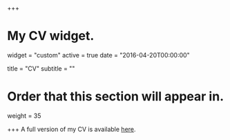 +++
# My CV widget.
widget = "custom"
active = true
date = "2016-04-20T00:00:00"

title = "CV"
subtitle = ""

# Order that this section will appear in.
weight = 35


+++
A full version of my CV is available [here](http://www.kuryatnikova.com/files/CV.pdf).

